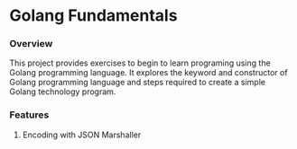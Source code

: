 # Golang Fundamentals
### Overview
This project provides exercises to begin to learn programing using the Golang programming language.
It explores the keyword and constructor of Golang programming language and steps required to create
a simple Golang technology program.

### Features
1. Encoding with JSON Marshaller